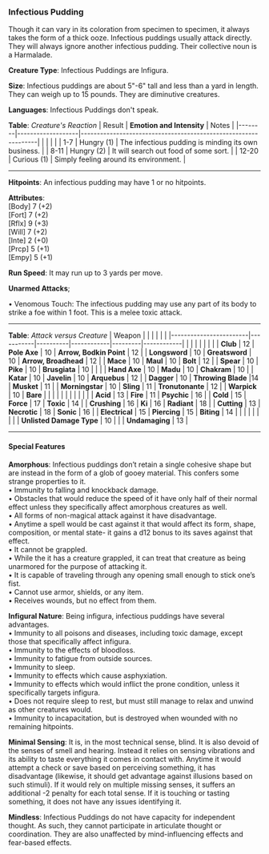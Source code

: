 ### Infectious Pudding
Though it can vary in its coloration from specimen to specimen, it always takes the form of a thick ooze. Infectious puddings usually attack directly. They will always ignore another infectious pudding. Their collective noun is a Harmalade.

**Creature Type**: Infectious Puddings are Infigura.

**Size**: Infectious puddings are about 5"-6" tall and less than a yard in length. They can weigh up to 15 pounds. They are diminutive creatures.

**Languages**: Infectious Puddings don't speak.

**Table**: *Creature's Reaction*
| Result | **Emotion and Intensity** | Notes                                                        |
|--------|-------------------|----------------------------------------------------------------|
|        |                                                |                                   |
|  1-7   | Hungry (1) | The infectious pudding is minding its own business.   |
|  8-11  | Hungry (2)  | It will search out food of some sort. |
|  12-20 | Curious (1)     | Simply feeling around its environment. |

-----

**Hitpoints**: An infectious pudding may have 1 or no hitpoints.

**Attributes**:  
[Body] 7 (+2)  
[Fort] 7 (+2)  
[Rflx] 9 (+3)  
[Will] 7 (+2)  
[Inte] 2 (+0)  
[Prcp] 5 (+1)  
[Empy] 5 (+1)  

**Run Speed**: It may run up to 3 yards per move.

**Unarmed Attacks**;

 • Venomous Touch: The infectious pudding may use any part of its body to strike a foe within 1 foot. This is a melee toxic attack.
 
---------------------

**Table**: *Attack versus Creature*
| Weapon                 |          |            |         |            |         |
|------------------------|-----------|----------|------------|---------|------------|
|                        |          |            |         |            |         |
| **Club**                   | 12   | **Pole Axe** | 10     | **Arrow, Bodkin Point**    | 12    |
| **Longsword**              | 10    | **Greatsword** | 10     | **Arrow, Broadhead**    | 12    |
| **Mace**                   | 10    | **Maul** | 10     | **Bolt** | 12    |
| **Spear**                  | 10     | **Pike** | 10     | **Brusgiata** | 10     |  |     |
| **Hand Axe**               | 10     | **Madu** | 10     | **Chakram** | 10    |
| **Katar**                  | 10     | **Javelin** | 10    | **Arquebus** | 12    |
| **Dagger**                 | 10     | **Throwing Blade** |14    | **Musket** | 11    |
| **Morningstar**            | 10     | **Sling** | 11    | **Tronutonante** | 12    |
| **Warpick**                | 10     | **Bare** |     |  |     |
|                        |           |          |            |         |            |
| **Acid**                   | 13     | **Fire** | 11     | **Psychic** | 16     |
| **Cold**                   | 15     | **Force** | 17     | **Toxic**  | 14     |
| **Crushing**               | 16     | **Ki** | 16     | **Radiant** | 18     |
| **Cutting**                | 13     | **Necrotic** | 18     | **Sonic** | 16    |
| **Electrical**             | 15     | **Piercing** | 15     | **Biting** | 14    |
|                        |           |          |            |         |            |
| **Unlisted Damage Type** | 10 |    |     | **Undamaging** | 13 |

---------------------

#### Special Features 

**Amorphous**: Infectious puddings don’t retain a single cohesive shape but are instead in the form of a glob of gooey material. This confers some strange properties to it.  
 • Immunity to falling and knockback damage.  
 • Obstacles that would reduce the speed of it have only half of their normal effect unless they specifically affect amorphous creatures as well.  
 • All forms of non-magical attack against it have disadvantage.  
 • Anytime a spell would be cast against it that would affect its form, shape, composition, or mental state- it gains a d12 bonus to its saves against that effect.  
 • It cannot be grappled.  
 • While the it has a creature grappled, it can treat that creature as being unarmored for the purpose of attacking it.  
 • It is capable of traveling through any opening small enough to stick one’s fist.  
 • Cannot use armor, shields, or any item.   
 • Receives wounds, but no effect from them.

 **Infigural Nature**: Being infigura, infectious puddings have several advantages.  
 • Immunity to all poisons and diseases, including toxic damage, except those that specifically affect infigura.  
 • Immunity to the effects of bloodloss.  
 • Immunity to fatigue from outside sources.  
 • Immunity to sleep.  
 • Immunity to effects which cause asphyxiation.  
 • Immunity to effects which would inflict the prone condition, unless it specifically targets infigura.  
 • Does not require sleep to rest, but must still manage to relax and unwind as other creatures would.  
 • Immunity to incapacitation, but is destroyed when wounded with no remaining hitpoints.

**Minimal Sensing**: It is, in the most technical sense, blind. It is also devoid of the senses of smell and hearing. Instead it relies on sensing vibrations and its ability to taste everything it comes in contact with. Anytime it would attempt a check or save based on perceiving something, it has disadvantage (likewise, it should get advantage against illusions based on such stimuli). If it would rely on multiple missing senses, it suffers an additional -2 penalty for each total sense. If it is touching or tasting something, it does not have any issues identifying it.

**Mindless**: Infectious Puddings do not have capacity for independent thought. As such, they cannot participate in articulate thought or coordination. They are also unaffected by mind-influencing effects and fear-based effects.
